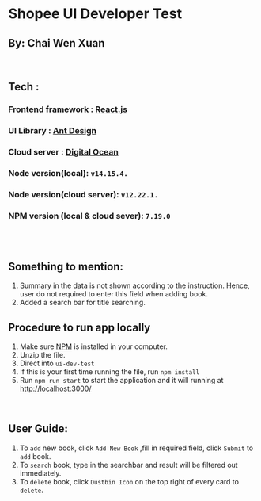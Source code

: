 # Shopee UI Developer Test

## By: Chai Wen Xuan

<br />

## Tech :
### Frontend framework : [React.js](https://reactjs.org/)
### UI Library : [Ant Design](https://ant.design/)
### Cloud server : [Digital Ocean](https://www.digitalocean.com/)
### Node version(local): `v14.15.4.`
### Node version(cloud server): `v12.22.1.`
### NPM version (local & cloud sever): `7.19.0`

<br />
<br />

## Something to mention:
1. Summary in the data is not shown according to the instruction. Hence, user do not required to enter this field when adding book.
2. Added a search bar for title searching.

## Procedure to run app locally
1. Make sure [NPM](https://nodejs.org/en/) is installed in your computer.
2. Unzip the file.
3. Direct into `ui-dev-test`
4. If this is your first time running the file, run `npm install `
5. Run `npm run start` to start the application and it will running at [http://localhost:3000/](http://localhost:3000/)
<br />

## User Guide:
1. To `add` new book, click `Add New Book` ,fill in required field, click  `Submit` to `add` book.
3. To `search` book, type in the searchbar and result will be filtered out immediately.
2. To `delete` book, click `Dustbin Icon` on the top right of every card to `delete`.


	

